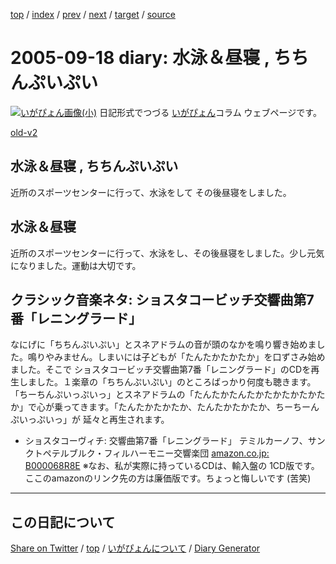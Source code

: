 [top](https://igapyon.github.io/diary/) 
 / [index](https://igapyon.github.io/diary/2005/index.html) 
 / [prev](https://igapyon.github.io/diary/2005/ig050913.html) 
 / [next](https://igapyon.github.io/diary/2005/ig050920.html) 
 / [target](https://igapyon.github.io/diary/2005/ig050918.html) 
 / [source](https://github.com/igapyon/diary/blob/gh-pages/2005/ig050918.html.src.md) 

2005-09-18 diary: 水泳＆昼寝 , ちちんぷいぷい
=====================================================================================================
[![いがぴょん画像(小)](https://igapyon.github.io/diary/images/iga200306s.jpg "いがぴょん")](https://igapyon.github.io/diary/memo/memoigapyon.html) 日記形式でつづる [いがぴょん](https://igapyon.github.io/diary/memo/memoigapyon.html)コラム ウェブページです。

[old-v2](ig050918-orig.html)

## 水泳＆昼寝 , ちちんぷいぷい

近所のスポーツセンターに行って、水泳をして その後昼寝をしました。


## 水泳＆昼寝

近所のスポーツセンターに行って、水泳をし、その後昼寝をしました。少し元気になりました。運動は大切です。

## クラシック音楽ネタ: ショスタコービッチ交響曲第7番「レニングラード」

なにげに「ちちんぷいぷい」とスネアドラムの音が頭のなかを鳴り響き始めました。鳴りやみません。しまいには子どもが「たんたかたかたか」を口ずさみ始めました。そこで ショスタコービッチ交響曲第7番「レニングラード」のCDを再生しました。１楽章の「ちちんぷいぷい」のところばっかり何度も聴きます。「ちーちんぷいっぷいっ」とスネアドラムの「たんたかたんたかたかたかたかたか」で心が乗ってきます。「たんたかたかたか、たんたかたかたか、ちーちーんぷいっぷいっ」が 延々と再生されます。

* ショスタコーヴィチ: 交響曲第7番「レニングラード」
  テミルカーノフ、サンクトペテルブルク・フィルハーモニー交響楽団
  [amazon.co.jp: B000068R8E](http://www.amazon.co.jp/exec/obidos/ASIN/B000068R8E/igapyondiary-22)
  ※なお、私が実際に持っているCDは、輸入盤の 1CD版です。ここのamazonのリンク先の方は廉価版です。ちょっと悔しいです (苦笑)

----------------------------------------------------------------------------------------------------

## この日記について

[Share on Twitter](https://twitter.com/intent/tweet?hashtags=igapyon%2Cdiary%2C%E3%81%84%E3%81%8C%E3%81%B4%E3%82%87%E3%82%93&text=%E6%B0%B4%E6%B3%B3%EF%BC%86%E6%98%BC%E5%AF%9D+%2C+%E3%81%A1%E3%81%A1%E3%82%93%E3%81%B7%E3%81%84%E3%81%B7%E3%81%84&url=https%3A%2F%2Figapyon.github.io%2Fdiary%2F2005%2Fig050918.html) / [top](../index.html/) / [いがぴょんについて](https://igapyon.github.io/diary/memo/memoigapyon.html) / [Diary Generator](https://github.com/igapyon/igapyonv3)
